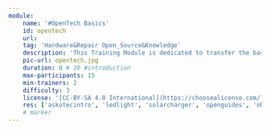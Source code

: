 ```yaml
---
module:
    name: '#OpenTech Basics'
    id: opentech
    url: 
    tag: 'Hardware&Repair Open_Source&Knowledge'
    description: 'This Training Module is dedicated to transfer the basic knowledge of #OpenTech understanding for tools, skills and maker experience'
    pic-url: opentech.jpg
    duration: 0 # 30 #introduction
    max-participants: 15
    min-trainers: 2
    difficulty: 3
    license: '[CC-BY-SA 4.0 International](https://choosealicense.com/licenses/cc-by-sa-4.0/)'
    res: ['askotecintro', 'ledlight', 'solarcharger', 'openguides', 'ohg', 'odg', 'askotec']
    # marker
--- 
```


